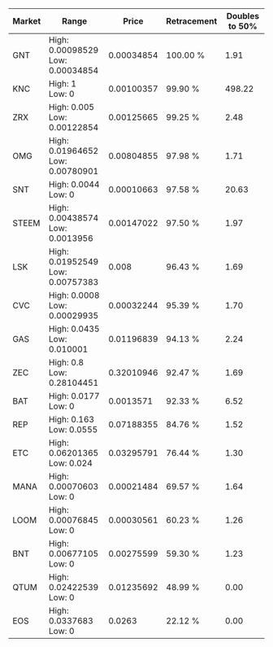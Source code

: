 | Market | Range | Price| Retracement | Doubles to 50% |
| --- | --- | --- | --- | --- |
| GNT | High: 0.00098529<br />Low: 0.00034854 | 0.00034854 | 100.00 % | 1.91 |
| KNC | High: 1<br />Low: 0 | 0.00100357 | 99.90 % | 498.22 |
| ZRX | High: 0.005<br />Low: 0.00122854 | 0.00125665 | 99.25 % | 2.48 |
| OMG | High: 0.01964652<br />Low: 0.00780901 | 0.00804855 | 97.98 % | 1.71 |
| SNT | High: 0.0044<br />Low: 0 | 0.00010663 | 97.58 % | 20.63 |
| STEEM | High: 0.00438574<br />Low: 0.0013956 | 0.00147022 | 97.50 % | 1.97 |
| LSK | High: 0.01952549<br />Low: 0.00757383 | 0.008 | 96.43 % | 1.69 |
| CVC | High: 0.0008<br />Low: 0.00029935 | 0.00032244 | 95.39 % | 1.70 |
| GAS | High: 0.0435<br />Low: 0.010001 | 0.01196839 | 94.13 % | 2.24 |
| ZEC | High: 0.8<br />Low: 0.28104451 | 0.32010946 | 92.47 % | 1.69 |
| BAT | High: 0.0177<br />Low: 0 | 0.0013571 | 92.33 % | 6.52 |
| REP | High: 0.163<br />Low: 0.0555 | 0.07188355 | 84.76 % | 1.52 |
| ETC | High: 0.06201365<br />Low: 0.024 | 0.03295791 | 76.44 % | 1.30 |
| MANA | High: 0.00070603<br />Low: 0 | 0.00021484 | 69.57 % | 1.64 |
| LOOM | High: 0.00076845<br />Low: 0 | 0.00030561 | 60.23 % | 1.26 |
| BNT | High: 0.00677105<br />Low: 0 | 0.00275599 | 59.30 % | 1.23 |
| QTUM | High: 0.02422539<br />Low: 0 | 0.01235692 | 48.99 % | 0.00 |
| EOS | High: 0.0337683<br />Low: 0 | 0.0263 | 22.12 % | 0.00 |
